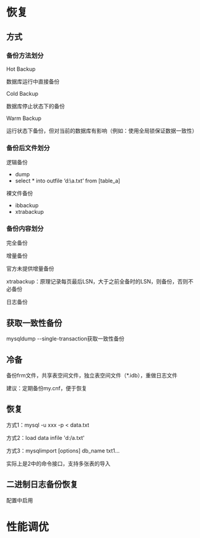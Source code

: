 # 恢复

## 方式

### 备份方法划分

Hot Backup

数据库运行中直接备份

Cold Backup

数据库停止状态下的备份

Warm Backup

运行状态下备份，但对当前的数据库有影响（例如：使用全局锁保证数据一致性）

### 备份后文件划分

逻辑备份

- dump
- select * into outfile ‘d:\a.txt’ from [table_a]

裸文件备份

- ibbackup
- xtrabackup

### 备份内容划分

完全备份

增量备份

官方未提供增量备份

xtrabackup：原理记录每页最后LSN，大于之前全备时的LSN，则备份，否则不必备份

日志备份

## 获取一致性备份

mysqldump --single-transaction获取一致性备份

## 冷备

备份frm文件，共享表空间文件，独立表空间文件（*.idb），重做日志文件

建议：定期备份my.cnf，便于恢复

## 恢复

方式1：mysql -u xxx -p < data.txt

方式2：load data infile 'd:/a.txt'

方式3：mysqlimport [options] db_name txt1...

实际上是2中的命令接口，支持多张表的导入

## 二进制日志备份恢复

配置中启用

# 性能调优